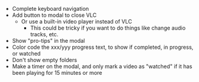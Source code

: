 - Complete keyboard navigation
- Add button to modal to close VLC
	- Or use a built-in video player instead of VLC
		- This could be tricky if you want to do things like change audio tracks, etc.
- Show "pro-tips" in the modal
- Color code the xxx/yyy progress text, to show if completed, in progress, or watched
- Don't show empty folders
- Make a timer on the modal, and only mark a video as "watched" if it has been playing for 15 minutes or more